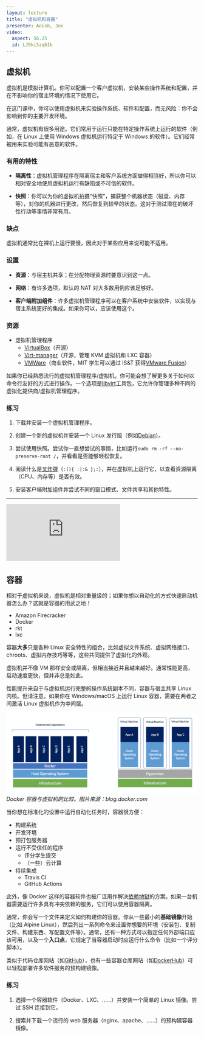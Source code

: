 ```yaml
---
layout: lecture
title: "虚拟机和容器"
presenter: Anish, Jon
video:
  aspect: 56.25
  id: LJ9ki5zq6Ik
---
```


## 虚拟机

虚拟机是模拟计算机。你可以配置一个客户虚拟机，安装某些操作系统和配置，并在不影响你的宿主环境的情况下使用它。

在这门课中，你可以使用虚拟机来实验操作系统、软件和配置，而无风险：你不会影响到你的主要开发环境。

通常，虚拟机有很多用途。它们常用于运行只能在特定操作系统上运行的软件（例如，在 Linux 上使用 Windows 虚拟机运行特定于 Windows 的软件）。它们经常被用来实验可能有恶意的软件。

### 有用的特性

- **隔离性**：虚拟机管理程序在隔离宿主和客户系统方面做得相当好，所以你可以相对安全地使用虚拟机运行有缺陷或不可信的软件。

- **快照**：你可以为你的虚拟机拍摄“快照”，捕获整个机器状态（磁盘、内存等），对你的机器进行更改，然后恢复到较早的状态。这对于测试潜在的破坏性行动等事情非常有用。

### 缺点

虚拟机通常比在裸机上运行要慢，因此对于某些应用来说可能不适用。

### 设置

- **资源**：与宿主机共享；在分配物理资源时要意识到这一点。

- **网络**：有许多选项，默认的 NAT 对大多数用例应该足够好。

- **客户端附加组件**：许多虚拟机管理程序可以在客户系统中安装软件，以实现与宿主系统更好的集成。如果你可以，应该使用这个。

### 资源

- 虚拟机管理程序
  - [VirtualBox](https://www.virtualbox.org/)（开源）
  - [Virt-manager](https://virt-manager.org/)（开源，管理 KVM 虚拟机和 LXC 容器）
  - [VMWare](https://www.vmware.com/)（商业软件，MIT 学生可以通过 IS&T 获得[VMware Fusion](https://ist.mit.edu/vmware-fusion)）

如果你已经熟悉流行的虚拟机管理程序/虚拟机，你可能会想了解更多关于如何以命令行友好的方式进行操作。一个选项是[libvirt](https://wiki.libvirt.org/page/UbuntuKVMWalkthrough)工具包，它允许你管理多种不同的虚拟化提供商/虚拟机管理程序。

### 练习

1. 下载并安装一个虚拟机管理程序。

1. 创建一个新的虚拟机并安装一个 Linux 发行版（例如[Debian](https://www.debian.org/)）。

1. 尝试使用快照。尝试你一直想尝试的事情，比如运行`sudo rm -rf --no-preserve-root /`，并看看是否能够轻松恢复。

1. 阅读什么是[叉炸弹](https://en.wikipedia.org/wiki/Fork_bomb)（`:(){ :|:& };:`），并在虚拟机上运行它，以查看资源隔离（CPU、内存等）是否有效。

1. 安装客户端附加组件并尝试不同的窗口模式、文件共享和其他特性。

---

<iframe src="https://www.youtube.com/embed/LJ9ki5zq6Ik" frameborder="0" allowfullscreen></iframe>

## 容器

相对于虚拟机来说，虚拟机是相对重量级的；如果你想以自动化的方式快速启动机器怎么办？这就是容器的用武之地！

- Amazon Firecracker
- Docker
- rkt
- lxc

容器**大多**只是各种 Linux 安全特性的组合，比如虚拟文件系统、虚拟网络接口、chroots、虚拟内存技巧等等，这些共同提供了虚拟化的外观。

虚拟机并不像 VM 那样安全或隔离，但相当接近并且越来越好。通常性能更高，启动速度更快，但并非总是如此。

性能提升来自于与虚拟机运行完整的操作系统副本不同，容器与宿主共享 Linux 内核。但请注意，如果你在 Windows/macOS 上运行 Linux 容器，需要在两者之间激活 Linux 虚拟机作为中间层。

![Docker与VM的比较](files/containers-vs-vms.png)
_Docker 容器与虚拟机的比较。图片来源：blog.docker.com_

当你想在标准化的设置中运行自动化任务时，容器很方便：

- 构建系统
- 开发环境
- 预打包服务器
- 运行不受信任的程序
  - 评分学生提交
  - （一些）云计算
- 持续集成
  - Travis CI
  - GitHub Actions

此外，像 Docker 这样的容器软件也被广泛用作解决[依赖地狱](https://en.wikipedia.org/wiki/Dependency_hell)的方案。如果一台机器需要运行许多具有冲突依赖的服务，它们可以使用容器隔离。

通常，你会写一个文件来定义如何构建你的容器。你从一些最小的**基础镜像**开始（比如 Alpine Linux），然后列出一系列命令来设置你想要的环境（安装包、复制文件、构建东西、写配置文件等）。通常，还有一种方式可以指定任何外部端口应该可用，以及一个**入口点**，它规定了当容器启动时应运行什么命令（比如一个评分脚本）。

类似于代码仓库网站（如[GitHub](https://github.com/)），也有一些容器仓库网站（如[DockerHub](https://hub.docker.com/)）可以轻松部署许多软件服务的预构建镜像。

### 练习

1. 选择一个容器软件（Docker、LXC、……）并安装一个简单的 Linux 镜像。尝试 SSH 连接到它。

1. 搜索并下载一个流行的 web 服务器（nginx、apache、……）的预构建容器镜像。
